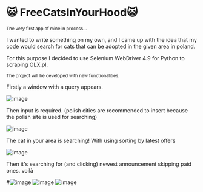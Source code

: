 # :smiley_cat: FreeCatsInYourHood:smiley_cat:
<sup> The very first app of mine in process... </sup>

 I wanted to write something on my own, and I came up with the idea that my code would search for cats that can be adopted in the given area in poland. 

For this purpose I decided to use Selenium WebDriver 4.9 for Python to scraping OLX.pl.

<sup> The project will be developed with new functionalities. </sup>

Firstly a window with a query appears.

![image](https://github.com/Julkab/FreeCatsInYourHood/assets/126502889/97590027-b0ae-4b1b-9874-c00d9feee7cc)


Then input is required. (polish cities are recommended to insert because the polish site is used for searching)

![image](https://github.com/Julkab/FreeCatsInYourHood/assets/126502889/03830faa-924a-4100-823a-43abcf2f0497)

The cat in your area is searching! 
With using sorting by latest offers

![image](https://github.com/Julkab/FreeCatsInYourHood/assets/126502889/07905b08-c380-4ea4-b869-d2ce37d71e82)

Then it's searching for (and clicking) newest announcement skipping paid ones.
voilà 

#![image](https://github.com/Julkab/FreeCatsInYourHood/assets/126502889/f45d1831-eb39-4cbb-9a52-6beceeea791b)
![image](https://github.com/Julkab/FreeCatsInYourHood/assets/126502889/4d30823c-d13c-4eaa-aa8e-a6524d9aa7ca)
![image](https://github.com/Julkab/FreeCatsInYourHood/assets/126502889/1e909127-b744-48b6-996d-1fb2b4254bdd)



